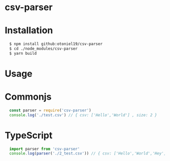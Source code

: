 # csv-parser
# Installation
```sh
  $ npm install github:otoniel19/csv-parser
  $ cd ./node_modules/csv-parser
  $ yarn build
```
# Usage
# Commonjs
```js
  const parser = require('csv-parser')
  console.log('./test.csv') // { csv: ['Hello','World'] , size: 2 }
```
# TypeScript
```ts
  import parser from 'csv-parser'
  console.log(parser('./2_test.csv')) // { csv: ['Hello','World','Hey','Ops','P'] , size: 5 }
```
